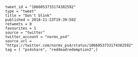 ```
tweet_id = "1066053733174382592"
type = "tweet"
title = "Don't blink"
published = 2018-11-23T19:39:50Z
retweets = 0
favourites = 1
source = "twitter"
twitter_account = "norms_ps4"
source_url = "https://twitter.com/norms_ps4/status/1066053733174382592"
tag = [ "ps4share", "reddeadredemption2",]
```

<p class='image'><img src='http://mnf.m17s.net/2018/11/23/DstiN_kWoAAQvXq.jpg' alt=''></p>

